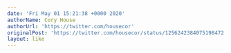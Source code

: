 ```yaml
---
date: 'Fri May 01 15:21:38 +0000 2020'
authorName: Cory House
authorUrl: 'https://twitter.com/housecor'
originalPost: 'https://twitter.com/housecor/status/1256242384075198472'
layout: like
---
```

